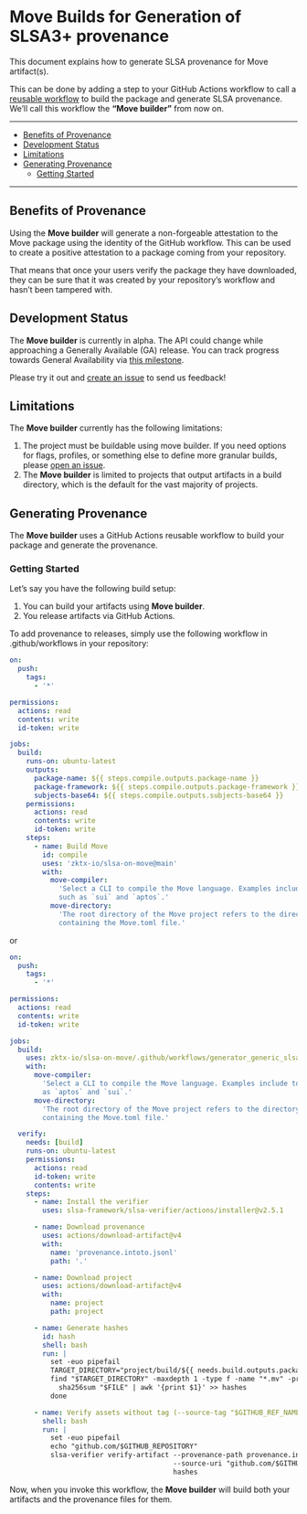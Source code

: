 # Move Builds for Generation of SLSA3+ provenance

This document explains how to generate SLSA provenance for Move artifact(s).

This can be done by adding a step to your GitHub Actions workflow to call a
[reusable workflow](https://docs.github.com/en/actions/using-workflows/reusing-workflows)
to build the package and generate SLSA provenance. We’ll call this workflow the
**“Move builder”** from now on.

---

<!-- markdown-toc --bullets="-" -i README.md -->

<!-- toc -->

- [Benefits of Provenance](#benefits-of-provenance)
- [Development Status](#development-status)
- [Limitations](#limitations)
- [Generating Provenance](#generating-provenance)
  - [Getting Started](#getting-started)

<!-- tocstop -->

---

## Benefits of Provenance

Using the **Move builder** will generate a non-forgeable attestation to the Move
package using the identity of the GitHub workflow. This can be used to create a
positive attestation to a package coming from your repository.

That means that once your users verify the package they have downloaded, they
can be sure that it was created by your repository’s workflow and hasn’t been
tampered with.

## Development Status

The **Move builder** is currently in alpha. The API could change while
approaching a Generally Available (GA) release. You can track progress towards
General Availability via
[this milestone](https://github.com/slsa-framework/slsa-github-generator/milestone/17).

Please try it out and
[create an issue](https://github.com/slsa-framework/slsa-github-generator/issues/new)
to send us feedback!

## Limitations

The **Move builder** currently has the following limitations:

1. The project must be buildable using move builder. If you need options for
   flags, profiles, or something else to define more granular builds, please
   [open an issue](https://github.com/slsa-framework/slsa-github-generator/issues/new).
2. The **Move builder** is limited to projects that output artifacts in a build
   directory, which is the default for the vast majority of projects.

## Generating Provenance

The **Move builder** uses a GitHub Actions reusable workflow to build your
package and generate the provenance.

### Getting Started

Let’s say you have the following build setup:

1. You can build your artifacts using **Move builder**.
2. You release artifacts via GitHub Actions.

To add provenance to releases, simply use the following workflow in
.github/workflows in your repository:

```yaml
on:
  push:
    tags:
      - '*'

permissions:
  actions: read
  contents: write
  id-token: write

jobs:
  build:
    runs-on: ubuntu-latest
    outputs:
      package-name: ${{ steps.compile.outputs.package-name }}
      package-framework: ${{ steps.compile.outputs.package-framework }}
      subjects-base64: ${{ steps.compile.outputs.subjects-base64 }}
    permissions:
      actions: read
      contents: write
      id-token: write
    steps:
      - name: Build Move
        id: compile
        uses: 'zktx-io/slsa-on-move@main'
        with:
          move-compiler:
            'Select a CLI to compile the Move language. Examples include tools
            such as `sui` and `aptos`.'
          move-directory:
            'The root directory of the Move project refers to the directory
            containing the Move.toml file.'
```

or

```yaml
on:
  push:
    tags:
      - '*'

permissions:
  actions: read
  contents: write
  id-token: write

jobs:
  build:
    uses: zktx-io/slsa-on-move/.github/workflows/generator_generic_slsa3.yml@main
    with:
      move-compiler:
        'Select a CLI to compile the Move language. Examples include tools such
        as `aptos` and `sui`.'
      move-directory:
        'The root directory of the Move project refers to the directory
        containing the Move.toml file.'

  verify:
    needs: [build]
    runs-on: ubuntu-latest
    permissions:
      actions: read
      id-token: write
      contents: write
    steps:
      - name: Install the verifier
        uses: slsa-framework/slsa-verifier/actions/installer@v2.5.1

      - name: Download provenance
        uses: actions/download-artifact@v4
        with:
          name: 'provenance.intoto.jsonl'
          path: '.'

      - name: Download project
        uses: actions/download-artifact@v4
        with:
          name: project
          path: project

      - name: Generate hashes
        id: hash
        shell: bash
        run: |
          set -euo pipefail
          TARGET_DIRECTORY="project/build/${{ needs.build.outputs.package-name }}/bytecode_modules"
          find "$TARGET_DIRECTORY" -maxdepth 1 -type f -name "*.mv" -print0 | sort -z | while IFS= read -r -d '' FILE; do
            sha256sum "$FILE" | awk '{print $1}' >> hashes
          done

      - name: Verify assets without tag (--source-tag "$GITHUB_REF_NAME")
        shell: bash
        run: |
          set -euo pipefail
          echo "github.com/$GITHUB_REPOSITORY"
          slsa-verifier verify-artifact --provenance-path provenance.intoto.jsonl \
                                        --source-uri "github.com/$GITHUB_REPOSITORY" \
                                        hashes
```

Now, when you invoke this workflow, the **Move builder** will build both your
artifacts and the provenance files for them.
